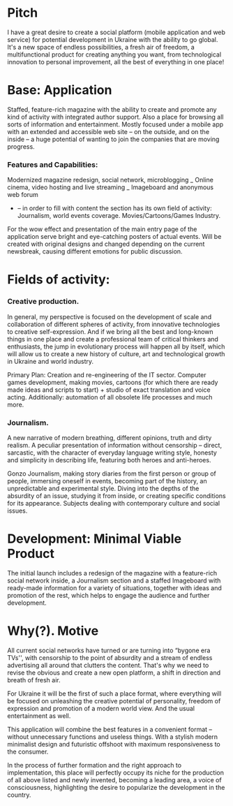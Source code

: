 # Pitch

I have a great desire to create a social platform (mobile application and web service) for potential development in Ukraine with the ability to go global. It's a new space of endless possibilities, a fresh air of freedom, a multifunctional product for creating anything you want, from technological innovation to personal improvement, all the best of everything in one place!

# Base: Application

Staffed, feature-rich magazine with the ability to create and promote any kind of activity with integrated author support. Also a place for browsing all sorts of information and entertainment. Mostly focused under a mobile app with an extended and accessible web site – on the outside, and on the inside – a huge potential of wanting to join the companies that are moving progress.

### Features and Capabilities:

Modernized magazine redesign, social network, microblogging _ Online cinema, video hosting and live streaming _ Imageboard and anonymous web forum

- – in order to fill with content the section has its own field of activity: Journalism, world events coverage. Movies/Cartoons/Games Industry.

For the wow effect and presentation of the main entry page of the application serve bright and eye-catching posters of actual events. Will be created with original designs and changed depending on the current newsbreak, causing different emotions for public discussion.

# Fields of activity:

### Creative production.

In general, my perspective is focused on the development of scale and collaboration of different spheres of activity, from innovative technologies to creative self-expression. And if we bring all the best and long-known things in one place and create a professional team of critical thinkers and enthusiasts, the jump in evolutionary process will happen all by itself, which will allow us to create a new history of culture, art and technological growth in Ukraine and world industry.

Primary Plan: Creation and re-engineering of the IT sector. Computer games development, making movies, cartoons (for which there are ready made ideas and scripts to start) + studio of exact translation and voice acting. Additionally: automation of all obsolete life processes and much more.

### Journalism.

A new narrative of modern breathing, different opinions, truth and dirty realism. A peculiar presentation of information without censorship – direct, sarcastic, with the character of everyday language writing style, honesty and simplicity in describing life, featuring both heroes and anti-heroes.

Gonzo Journalism, making story diaries from the first person or group of people, immersing oneself in events, becoming part of the history, an unpredictable and experimental style. Diving into the depths of the absurdity of an issue, studying it from inside, or creating specific conditions for its appearance. Subjects dealing with contemporary culture and social issues.

# Development: Minimal Viable Product

The initial launch includes a redesign of the magazine with a feature-rich social network inside, a Journalism section and a staffed Imageboard with ready-made information for a variety of situations, together with ideas and promotion of the rest, which helps to engage the audience and further development.

# Why(?). Motive

All current social networks have turned or are turning into “bygone era TVs'', with censorship to the point of absurdity and a stream of endless advertising all around that clutters the content. That's why we need to revise the obvious and create a new open platform, a shift in direction and breath of fresh air.

For Ukraine it will be the first of such a place format, where everything will be focused on unleashing the creative potential of personality, freedom of expression and promotion of a modern world view. And the usual entertainment as well.

This application will combine the best features in a convenient format – without unnecessary functions and useless things. With a stylish modern minimalist design and futuristic offshoot with maximum responsiveness to the consumer.

In the process of further formation and the right approach to implementation, this place will perfectly occupy its niche for the production of all above listed and newly invented, becoming a leading area, a voice of consciousness, highlighting the desire to popularize the development in the country.
